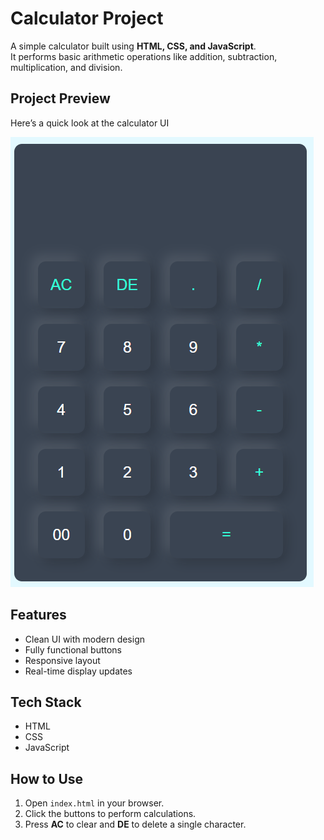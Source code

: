 # Calculator Project

A simple calculator built using **HTML, CSS, and JavaScript**.  
It performs basic arithmetic operations like addition, subtraction, multiplication, and division.

## Project Preview
Here’s a quick look at the calculator UI 

![Calculator UI Preview](./calculator-preview.png)

## Features
- Clean UI with modern design  
- Fully functional buttons  
- Responsive layout  
- Real-time display updates  

## Tech Stack
- HTML  
- CSS  
- JavaScript  

## How to Use
1. Open `index.html` in your browser.  
2. Click the buttons to perform calculations.  
3. Press **AC** to clear and **DE** to delete a single character.  
